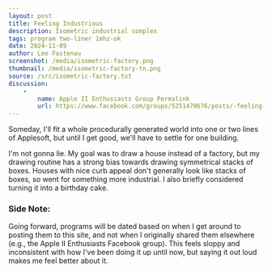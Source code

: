 ```yaml
---
layout: post
title: Feeling Industrious
description: Isometric industrial complex
tags: program two-liner 1mhz-ok
date: 2024-11-09
author: Lee Fastenau
screenshot: /media/isometric-factory.png
thumbnail: /media/isometric-factory-tn.png
source: /src/isometric-factory.txt
discussion:
    -
        name: Apple II Enthusiasts Group Permalink
        url: https://www.facebook.com/groups/5251478676/posts/-feeling-industrious-two-liner0hgr2hcolor4hplot00call62454x138y140forn0to10readd/10164219641253677/
---
```


Someday, I'll fit a whole procedurally generated world into one or two lines of Applesoft, but until I get good, we'll have to settle for one building.
<!--more-->

I'm not gonna lie. My goal was to draw a house instead of a factory, but my drawing routine has a strong bias towards drawing symmetrical stacks of boxes. Houses with nice curb appeal don't generally look like stacks of boxes, so went for something more industrial. I also briefly considered turning it into a birthday cake.


### Side Note:

Going forward, programs will be dated based on when I get around to posting them to this site, and not when I originally shared them elsewhere (e.g., the Apple II Enthusiasts Facebook group). This feels sloppy and inconsistent with how I've been doing it up until now, but saying it out loud makes me feel better about it.